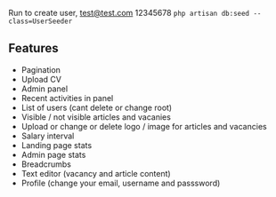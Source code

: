 Run to create user, test@test.com 12345678
`php artisan db:seed --class=UserSeeder`

## Features
- Pagination
- Upload CV
- Admin panel
- Recent activities in panel
- List of users (cant delete or change root)
- Visible / not visible articles and vacanies
- Upload or change or delete logo / image for articles and vacancies
- Salary interval
- Landing page stats
- Admin page stats
- Breadcrumbs
- Text editor (vacancy and article content)
- Profile (change your email, username and passsword)
